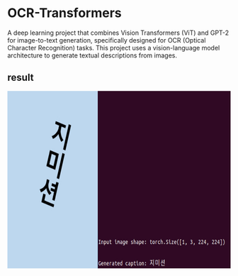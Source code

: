 # OCR-Transformers
A deep learning project that combines Vision Transformers (ViT) and GPT-2 for image-to-text generation, specifically designed for OCR (Optical Character Recognition) tasks. This project uses a vision-language model architecture to generate textual descriptions from images.

## result
<img src="https://github.com/gmission-official/OCR-Transformers/blob/main/assets/result.jpg" width="1024" height="400">
